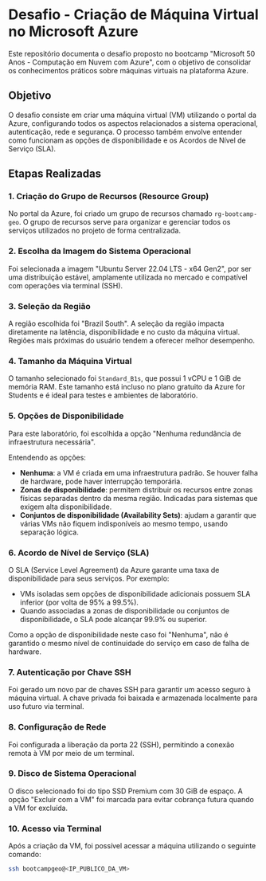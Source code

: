 # Desafio - Criação de Máquina Virtual no Microsoft Azure

Este repositório documenta o desafio proposto no bootcamp "Microsoft 50 Anos - Computação em Nuvem com Azure", com o objetivo de consolidar os conhecimentos práticos sobre máquinas virtuais na plataforma Azure.

## Objetivo

O desafio consiste em criar uma máquina virtual (VM) utilizando o portal da Azure, configurando todos os aspectos relacionados a sistema operacional, autenticação, rede e segurança. O processo também envolve entender como funcionam as opções de disponibilidade e os Acordos de Nível de Serviço (SLA).

## Etapas Realizadas

### 1. Criação do Grupo de Recursos (Resource Group)

No portal da Azure, foi criado um grupo de recursos chamado `rg-bootcamp-geo`. O grupo de recursos serve para organizar e gerenciar todos os serviços utilizados no projeto de forma centralizada.

### 2. Escolha da Imagem do Sistema Operacional

Foi selecionada a imagem "Ubuntu Server 22.04 LTS - x64 Gen2", por ser uma distribuição estável, amplamente utilizada no mercado e compatível com operações via terminal (SSH).

### 3. Seleção da Região

A região escolhida foi "Brazil South". A seleção da região impacta diretamente na latência, disponibilidade e no custo da máquina virtual. Regiões mais próximas do usuário tendem a oferecer melhor desempenho.

### 4. Tamanho da Máquina Virtual

O tamanho selecionado foi `Standard_B1s`, que possui 1 vCPU e 1 GiB de memória RAM. Este tamanho está incluso no plano gratuito da Azure for Students e é ideal para testes e ambientes de laboratório.

### 5. Opções de Disponibilidade

Para este laboratório, foi escolhida a opção "Nenhuma redundância de infraestrutura necessária". 

Entendendo as opções:

- **Nenhuma**: a VM é criada em uma infraestrutura padrão. Se houver falha de hardware, pode haver interrupção temporária.
- **Zonas de disponibilidade**: permitem distribuir os recursos entre zonas físicas separadas dentro da mesma região. Indicadas para sistemas que exigem alta disponibilidade.
- **Conjuntos de disponibilidade (Availability Sets)**: ajudam a garantir que várias VMs não fiquem indisponíveis ao mesmo tempo, usando separação lógica.

### 6. Acordo de Nível de Serviço (SLA)

O SLA (Service Level Agreement) da Azure garante uma taxa de disponibilidade para seus serviços. Por exemplo:

- VMs isoladas sem opções de disponibilidade adicionais possuem SLA inferior (por volta de 95% a 99.5%).
- Quando associadas a zonas de disponibilidade ou conjuntos de disponibilidade, o SLA pode alcançar 99.9% ou superior.

Como a opção de disponibilidade neste caso foi "Nenhuma", não é garantido o mesmo nível de continuidade do serviço em caso de falha de hardware.

### 7. Autenticação por Chave SSH

Foi gerado um novo par de chaves SSH para garantir um acesso seguro à máquina virtual. A chave privada foi baixada e armazenada localmente para uso futuro via terminal.

### 8. Configuração de Rede

Foi configurada a liberação da porta 22 (SSH), permitindo a conexão remota à VM por meio de um terminal.

### 9. Disco de Sistema Operacional

O disco selecionado foi do tipo SSD Premium com 30 GiB de espaço. A opção "Excluir com a VM" foi marcada para evitar cobrança futura quando a VM for excluída.

### 10. Acesso via Terminal

Após a criação da VM, foi possível acessar a máquina utilizando o seguinte comando:

```bash
ssh bootcampgeo@<IP_PUBLICO_DA_VM>
